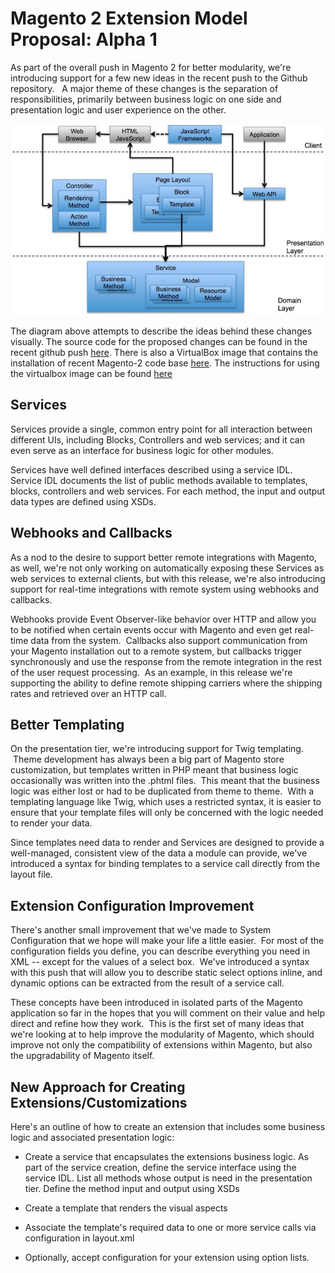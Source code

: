Magento 2 Extension Model Proposal: Alpha 1
===========================================

As part of the overall push in Magento 2 for better modularity, we're
introducing support for a few new ideas in the recent push to the Github
repository.   A major theme of these changes is the separation of
responsibilities, primarily between business logic on one side and presentation
logic and user experience on the other.

![](</images/archExtensibility.png>)

The diagram above attempts to describe the ideas behind these changes visually. The source code for the proposed changes can be found in the recent github push [here][1]. There is also a VirtualBox image that contains the installation of recent Magento-2 code base [here][2]. The instructions for using the virtualbox image can be found [here][3]

[1]: <https://github.com/magento/magento2>
[2]: <https://ebay.box.com/s/a2k6twcsoappu4zv5lsq>
[3]: <http://praveenck.github.io/docs/vmimage/>

Services
--------

Services provide a single, common entry point for all interaction between different UIs,
including Blocks, Controllers and web services; and it can even serve as an
interface for business logic for other modules.

Services have well defined interfaces described using a service IDL. Service IDL
documents the list of public methods available to templates, blocks, controllers
and web services. For each method, the input and output data types are defined
using XSDs.

Webhooks and Callbacks
----------------------

As a nod to the desire to support better remote integrations with Magento, as
well, we're not only working on automatically exposing these Services as web
services to external clients, but with this release, we're also introducing
support for real-time integrations with remote system using webhooks and
callbacks.

Webhooks provide Event Observer-like behavior over HTTP and allow you to be
notified when certain events occur with Magento and even get real-time data from
the system.  Callbacks also support communication from your Magento installation
out to a remote system, but callbacks trigger synchronously and use the response
from the remote integration in the rest of the user request processing.  As an
example, in this release we're supporting the ability to define remote shipping
carriers where the shipping rates and retrieved over an HTTP call.

Better Templating
-----------------

On the presentation tier, we're introducing support for Twig templating.  Theme
development has always been a big part of Magento store customization, but
templates written in PHP meant that business logic occasionally was written into
the .phtml files.  This meant that the business logic was either lost or had to
be duplicated from theme to theme.  With a templating language like Twig, which
uses a restricted syntax, it is easier to ensure that your template files will
only be concerned with the logic needed to render your data.

Since templates need data to render and Services are designed to provide a
well-managed, consistent view of the data a module can provide, we've introduced
a syntax for binding templates to a service call directly from the layout file.

Extension Configuration Improvement
-----------------------------------

There's another small improvement that we've made to System Configuration that
we hope will make your life a little easier.  For most of the configuration
fields you define, you can describe everything you need in XML -- except for the
values of a select box.  We've introduced a syntax with this push that will
allow you to describe static select options inline, and dynamic options can be
extracted from the result of a service call.

These concepts have been introduced in isolated parts of the Magento application
so far in the hopes that you will comment on their value and help direct and
refine how they work.  This is the first set of many ideas that we're looking at
to help improve the modularity of Magento, which should improve not only the
compatibility of extensions within Magento, but also the upgradability of
Magento itself.

New Approach for Creating Extensions/Customizations
-----------------------------------------------

Here's an outline of how to create an extension that includes some business logic and associated presentation logic:

-   Create a service that encapsulates the extensions business logic. As part of the service creation, define the service interface using the service IDL. List all methods whose output is need in the presentation tier. Define the method input and output using XSDs

-   Create a template that renders the visual aspects

-   Associate the template's required data to one or more service calls via configuration in layout.xml

-   Optionally, accept configuration for your extension using option lists.


